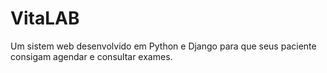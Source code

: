 # VitaLAB
 Um sistem web desenvolvido em Python e Django para que seus paciente consigam agendar e consultar exames.
